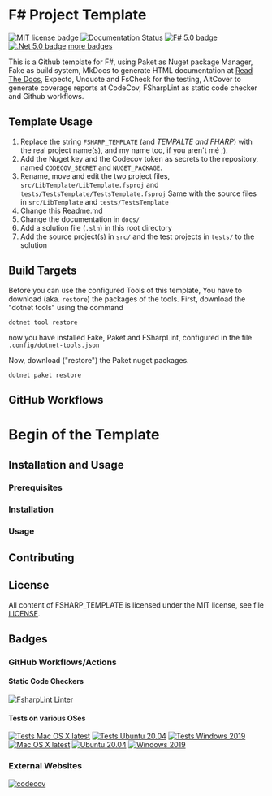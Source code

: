# F# Project Template

[![MIT license badge](https://img.shields.io/github/license/Release-Candidate/FSHARP_TEMPLATE)](https://github.com/Release-Candidate/FSHARP_TEMPLATE/blob/main/LICENSE)
[![Documentation Status](https://readthedocs.org/projects/fsharp-template/badge/?version=latest)](https://fsharp-template.readthedocs.io/en/latest/?badge=latest)
[![F# 5.0 badge](https://img.shields.io/badge/F%23-5.0-brightgreen?style=flat)](https://fsharp.org/)
[![.Net 5.0 badge](https://img.shields.io/badge/.Net-5.0-brightgreen?style=flat)](https://dotnet.microsoft.com/download)
[more badges](#badges)

This is a Github template for F#, using Paket as
Nuget package Manager, Fake as build system, MkDocs
to generate HTML documentation at [Read The Docs](https://readthedocs.org/), 
Expecto, Unquote and FsCheck for the testing, AltCover to generate
coverage reports at CodeCov, FSharpLint as statíc code checker and Github workflows. 

## Template Usage

1. Replace the string `FSHARP_TEMPLATE` (and *_TEMPALTE and FHARP_*) 
with the real project name(s), and my name too, if
you aren't mé ;). 
2. Add the Nuget key and the Codecov token as secrets
to the repository, named `CODECOV_SECRET` and `NUGET_PACKAGE`. 
3. Rename, move and edit the two project files, 
`src/LibTemplate/LibTemplate.fsproj` and `tests/TestsTemplate/TestsTemplate.fsproj`
Same with the source files in `src/LibTemplate`
and `tests/TestsTemplate`
4. Change this Readme.md
5. Change the documentation in `docs/`
6. Add a solution file (`.sln`) in this root directory
7. Add the source project(s) in `src/` and the test
projects in `tests/` to the solution

## Build Targets

Before you can use the configured Tools of this template, 
You have to download (aka. `restore`) the packages
of the tools. 
First, download the "dotnet tools" using the command

```shell
dotnet tool restore
```

now you have installed Fake, Paket and FSharpLint, 
configured in the file `.config/dotnet-tools.json`

Now, download ("restore") the Paket nuget packages. 


```shell
dotnet paket restore
```

## GitHub Workflows

# Begin of the Template

## Installation and Usage

### Prerequisites

### Installation

### Usage

## Contributing

## License

All content of FSHARP_TEMPLATE is licensed under the MIT license, see file [LICENSE](https://github.com/Release-Candidate/FSHARP_TEMPLATE/blob/main/LICENSE).

## Badges

### GitHub Workflows/Actions

#### Static Code Checkers

[![FsharpLint Linter](https://github.com/Release-Candidate/FSharp_Template/actions/workflows/fsharplint.yml/badge.svg)](https://github.com/Release-Candidate/FSharp_Template/actions/workflows/fsharplint.yml)

#### Tests on various OSes

[![Tests Mac OS X latest](https://github.com/Release-Candidate/FSharp_Template/actions/workflows/osx_test.yml/badge.svg)](https://github.com/Release-Candidate/FSharp_Template/actions/workflows/osx_test.yml)
[![Tests Ubuntu 20.04](https://github.com/Release-Candidate/FSharp_Template/actions/workflows/linux_test.yml/badge.svg)](https://github.com/Release-Candidate/FSharp_Template/actions/workflows/linux_test.yml)
[![Tests Windows 2019](https://github.com/Release-Candidate/FSharp_Template/actions/workflows/windows_test.yml/badge.svg)](https://github.com/Release-Candidate/FSharp_Template/actions/workflows/windows_test.yml)
[![Mac OS X latest](https://github.com/Release-Candidate/FSharp_Template/actions/workflows/osx.yml/badge.svg)](https://github.com/Release-Candidate/FSharp_Template/actions/workflows/osx.yml)
[![Ubuntu 20.04](https://github.com/Release-Candidate/FSharp_Template/actions/workflows/linux.yml/badge.svg)](https://github.com/Release-Candidate/FSharp_Template/actions/workflows/linux.yml)
[![Windows 2019](https://github.com/Release-Candidate/FSharp_Template/actions/workflows/windows.yml/badge.svg)](https://github.com/Release-Candidate/FSharp_Template/actions/workflows/windows.yml)



### External Websites

[![codecov](https://codecov.io/gh/Release-Candidate/FSharp_Template/branch/main/graph/badge.svg)](https://codecov.io/gh/Release-Candidate/FSharp_Template)
